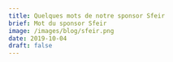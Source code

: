 ```yaml
---
title: Quelques mots de notre sponsor Sfeir
brief: Mot du sponsor Sfeir
image: /images/blog/sfeir.png
date: 2019-10-04
draft: false
---
```


